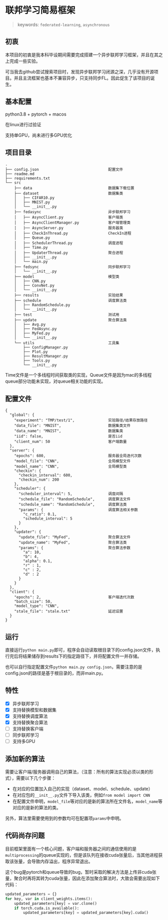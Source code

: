 # 联邦学习简易框架

>keywords: `federated-learning`, `asynchronous`

## 初衷

本项目的初衷是我本科毕设期间需要完成搭建一个异步联邦学习框架，并且在其之上完成一些实验。

可当我去github尝试搜索项目时，发现异步联邦学习闭源之深，几乎没有开源项目。并且主流框架也基本不兼容异步，只支持同步FL。因此促生了该项目的诞生。

## 基本配置

python3.8 + pytorch + macos

在linux进行过验证

支持单GPU，尚未进行多GPU优化

## 项目目录

```text
.
├── config.json                               配置文件                                
├── readme.md                                 
├── requirements.txt
└── src
    ├── data                                  数据集下载位置
    ├── dataset                               数据集类
    │   ├── CIFAR10.py
    │   ├── MNIST.py
    │   └── __init__.py
    ├── fedasync                              异步联邦学习
    │   ├── AsyncClient.py                    客户端类
    │   ├── AsyncClientManager.py             客户端管理类
    │   ├── AsyncServer.py                    服务器类
    │   ├── CheckInThread.py                  CheckIn进程
    │   ├── Queue.py
    │   ├── SchedulerThread.py                调度进程
    │   ├── Time.py
    │   ├── UpdaterThread.py                  聚合进程
    │   ├── __init__.py
    │   └── main.py
    ├── fedsync                               同步联邦学习
    │   └── __init__.py
    ├── model                                 模型类
    │   ├── CNN.py
    │   ├── ConvNet.py
    │   └── __init__.py
    ├── results                               实验结果
    ├── schedule                              调度算法类
    │   ├── RandomSchedule.py
    │   └── __init__.py
    ├── test                                  测试用
    ├── update                                聚合算法类
    │   ├── Avg.py
    │   ├── FedAsync.py
    │   ├── MyFed.py
    │   └── __init__.py
    └── utils                                 工具集
        ├── ConfigManager.py
        ├── Plot.py
        ├── ResultManager.py
        ├── Tools.py
        └── __init__.py

```

Time文件是一个多线程时间获取类的实现，Queue文件是因为mac的多线程queue部分功能未实现，对queue相关功能的实现。

## 配置文件

```text
{
  "global": {
    "experiment": "TMP/test/1",               实验路径/结果存放路径
    "data_file": "MNIST",                     数据集类文件
    "data_name": "MNIST",                     数据集类
    "iid": false,                             是否iid
    "client_num": 50                          客户端数量
  },
  "server": {
    "epochs": 600,                            服务器全局迭代次数
    "model_file": "CNN",                      全局模型文件
    "model_name": "CNN",                      全局模型类
    "checkin": {
      "checkin_interval": 600,
      "checkin_num": 200
    },
    "scheduler": {
      "scheduler_interval": 5,                调度间隔
      "schedule_file": "RandomSchedule",      调度算法文件
      "schedule_name": "RandomSchedule",      调度算法类
      "params": {                             调度算法相关参数
        "c_ratio": 0.1,
        "schedule_interval": 5
      }
    },
    "updater": {
      "update_file": "MyFed",                 聚合算法文件
      "update_name": "MyFed",                 聚合算法类
      "params": {                             聚合算法参数
        "a": 10,
        "b": 4,
        "alpha": 0.1,
        "r" : 1,
        "c" : 2,
        "d" : 2
      }
    }
  },
  "client": {
    "epochs": 2,                              客户端迭代次数
    "batch_size": 50,
    "model_type": "CNN",
    "stale_file": "stale.txt"                 延迟设置
  }
}
```
## 运行

直接运行`python main.py`即可，程序会自动读取根目录下的config.json文件，执行完后将结果储存到results下的指定路径下，并将配置文件一并存储。

也可以自行指定配置文件`python main.py config.json`，需要注意的是config.json的路径是基于根目录的，而非main.py。

## 特性

- [x] 异步联邦学习
- [x] 支持替换模型和数据集
- [x] 支持替换调度算法
- [x] 支持替换聚合算法
- [ ] 支持替换客户端
- [ ] 同步联邦学习
- [ ] 支持多GPU

## 添加新的算法

需要让客户端/服务器调用自己的算法，（注意：所有的算法实现必须以类的形式），需要以下几个步骤：

* 在对应的位置加入自己的实现（dataset、model、schedule、update）
* 在对应包的`__init__.py`文件下导入该类，例如`from model import CNN`
* 在配置文件申明，`model_file`等对应的是新的算法所在文件名，`model_name`等对应的是新的算法的类。

另外，算法里需要使用到的参数均可在配置项`params`中申明。

## 代码尚存问题

目前框架里面有一个核心问题，客户端和服务器之间的通信使用的是`multiprocessing`的queue实现的，但是该队列在接收cuda张量后，当其他进程获取该张量，会导致内存溢出，程序异常退出。

这个bug是pytorch和queue导致的bug，暂时采取的解决方法是上传非cuda张量，聚合时再将其转为cuda张量，因此在添加聚合算法时，大致会需要出现如下代码：

```python
updated_parameters = {}
for key, var in client_weights.items():
    updated_parameters[key] = var.clone()
    if torch.cuda.is_available():
        updated_parameters[key] = updated_parameters[key].cuda()
```
